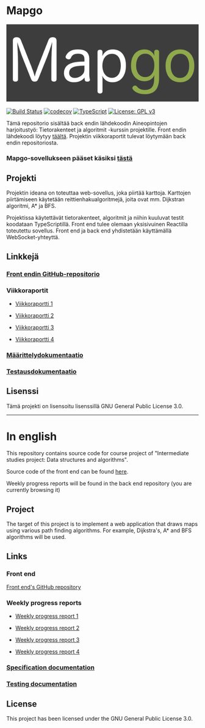 # Mapgo

![Mapgo logo](doc/mapgo_logo.png)


[![Build Status](https://travis-ci.org/alehuo/mapgo-backend.svg?branch=master)](https://travis-ci.org/alehuo/mapgo-backend)
[![codecov](https://codecov.io/gh/alehuo/mapgo-backend/branch/master/graph/badge.svg)](https://codecov.io/gh/alehuo/mapgo-backend)
[![TypeScript](https://badges.frapsoft.com/typescript/code/typescript.svg?v=101)](https://github.com/ellerbrock/typescript-badges/)
[![License: GPL v3](https://img.shields.io/badge/License-GPL%20v3-blue.svg)](https://www.gnu.org/licenses/gpl-3.0)

Tämä repositorio sisältää back endin lähdekoodin Aineopintojen harjoitustyö: Tietorakenteet ja algoritmit -kurssin projektille. Front endin lähdekoodi löytyy [täältä](https://github.com/alehuo/mapgo-frontend). 
Projektin viikkoraportit tulevat löytymään back endin repositoriosta.

### Mapgo-sovellukseen pääset käsiksi [tästä](http://mapgo-front.herokuapp.com/)

## Projekti

Projektin ideana on toteuttaa web-sovellus, joka piirtää karttoja. Karttojen piirtämiseen käytetään reittienhakualgoritmejä, joita ovat mm. Dijkstran algoritmi, A* ja BFS.

Projektissa käytettävät tietorakenteet, algoritmit ja niihin kuuluvat testit koodataan TypeScriptillä. Front end tulee olemaan yksisivuinen Reactilla toteutettu sovellus. Front end ja back end yhdistetään käyttämällä WebSocket-yhteyttä.

## Linkkejä

### [Front endin GitHub-repositorio](https://github.com/alehuo/mapgo-frontend)

### Viikkoraportit

- [Viikkoraportti 1](https://github.com/alehuo/mapgo-backend/blob/master/doc/Viikkoraportti1.md)

- [Viikkoraportti 2](https://github.com/alehuo/mapgo-backend/blob/master/doc/Viikkoraportti2.md)

- [Viikkoraportti 3](https://github.com/alehuo/mapgo-backend/blob/master/doc/Viikkoraportti3.md)

- [Viikkoraportti 4](https://github.com/alehuo/mapgo-backend/blob/master/doc/Viikkoraportti4.md)

### [Määrittelydokumentaatio](https://github.com/alehuo/mapgo-backend/blob/master/doc/määrittelydokumentaatio.md)

### [Testausdokumentaatio](https://github.com/alehuo/mapgo-backend/blob/master/doc/testausdokumentaatio.md)

## Lisenssi

Tämä projekti on lisensoitu lisenssillä GNU General Public License 3.0.

-------------------------------------------

# In english

This repository contains source code for course project of "Intermediate studies project: Data structures and algorithms".

Source code of the front end can be found [here](https://github.com/alehuo/mapgo-frontend). 

Weekly progress reports will be found in the back end repository (you are currently browsing it)

## Project

The target of this project is to implement a web application that draws maps using various path finding algorithms. For example, Dijkstra's, A* and BFS algorithms will be used.

## Links

### Front end

[Front end's GitHub repository](https://github.com/alehuo/mapgo-frontend)

### Weekly progress reports

- [Weekly progress report 1](https://github.com/alehuo/mapgo-backend/blob/master/doc/Viikkoraportti1.md)

- [Weekly progress report 2](https://github.com/alehuo/mapgo-backend/blob/master/doc/Viikkoraportti2.md)

- [Weekly progress report 3](https://github.com/alehuo/mapgo-backend/blob/master/doc/Viikkoraportti3.md)

- [Weekly progress report 4](https://github.com/alehuo/mapgo-backend/blob/master/doc/Viikkoraportti4.md)

### [Specification documentation](https://github.com/alehuo/mapgo-backend/blob/master/doc/määrittelydokumentaatio.md)

### [Testing documentation](https://github.com/alehuo/mapgo-backend/blob/master/doc/testausdokumentaatio.md)

## License

This project has been licensed under the GNU General Public License 3.0.
